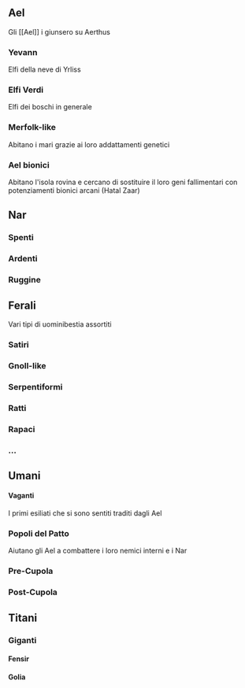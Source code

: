 ## Ael

Gli [[Ael]] i giunsero su Aerthus 

### Yevann

Elfi della neve di Yrliss

### Elfi Verdi

Elfi dei boschi in generale

### Merfolk-like

Abitano i mari grazie ai loro addattamenti genetici

### Ael bionici

Abitano l'isola rovina e cercano di sostituire il loro geni fallimentari con potenziamenti bionici arcani (Hatal Zaar)

## Nar

### Spenti

### Ardenti

### Ruggine

## Ferali

Vari tipi di uominibestia assortiti

### Satiri
### Gnoll-like
### Serpentiformi
### Ratti
### Rapaci
### ...

## Umani

#### Vaganti

I primi esiliati che si sono sentiti traditi dagli Ael

### Popoli del Patto

Aiutano gli Ael a combattere i loro nemici interni e i Nar

### Pre-Cupola

### Post-Cupola

## Titani

### Giganti

#### Fensir

#### Golia
